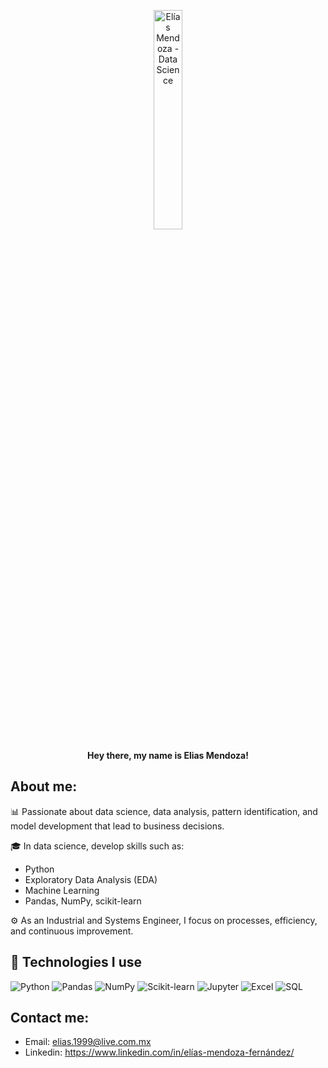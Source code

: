 <p align="center">
  <img src="https://pg-p.ctme.caltech.edu/wp-content/uploads/sites/4/2023/02/data-scientist-job-description.jpg" alt="Elías Mendoza - Data Science" width="30%"/>
</p>

<p align="center">
  <b> Hey there, my name is Elias Mendoza! </b><br>
</p>

## About me: 
📊 Passionate about data science, data analysis, pattern identification, and model development that lead to business decisions. 

🎓 In data science, develop skills such as: 
- Python
- Exploratory Data Analysis (EDA)
- Machine Learning
- Pandas, NumPy, scikit-learn

⚙️ As an Industrial and Systems Engineer, I focus on processes, efficiency, and continuous improvement.

## 🧰 Technologies I use

![Python](https://img.shields.io/badge/Python-3776AB?style=for-the-badge&logo=python&logoColor=white)
![Pandas](https://img.shields.io/badge/Pandas-150458?style=for-the-badge&logo=pandas&logoColor=white)
![NumPy](https://img.shields.io/badge/NumPy-013243?style=for-the-badge&logo=numpy&logoColor=white)
![Scikit-learn](https://img.shields.io/badge/Scikit--learn-F7931E?style=for-the-badge&logo=scikit-learn&logoColor=white)
![Jupyter](https://img.shields.io/badge/Jupyter-F37626?style=for-the-badge&logo=jupyter&logoColor=white)
![Excel](https://img.shields.io/badge/Excel-217346?style=for-the-badge&logo=microsoft-excel&logoColor=white)
![SQL](https://img.shields.io/badge/SQL-4479A1?style=for-the-badge&logo=postgresql&logoColor=white)

## Contact me:
- Email: elias.1999@live.com.mx
- Linkedin: https://www.linkedin.com/in/elías-mendoza-fernández/
